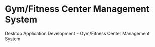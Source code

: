 # Gym/Fitness Center Management System
 Desktop Application Development - Gym/Fitness Center Management System
